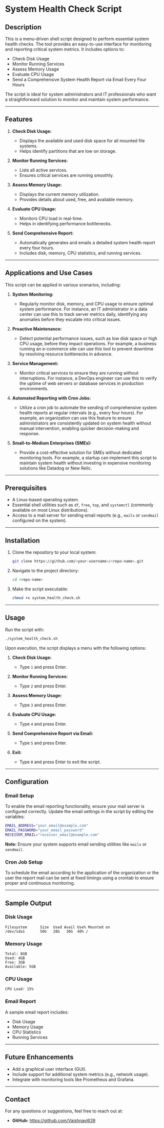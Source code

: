 # System Health Check Script

## Description
This is a menu-driven shell script designed to perform essential system health checks. The tool provides an easy-to-use interface for monitoring and reporting critical system metrics. It includes options to:

- Check Disk Usage
- Monitor Running Services
- Assess Memory Usage
- Evaluate CPU Usage
- Send a Comprehensive System Health Report via Email Every Four Hours

The script is ideal for system administrators and IT professionals who want a straightforward solution to monitor and maintain system performance.

---

## Features

1. **Check Disk Usage:**
   - Displays the available and used disk space for all mounted file systems.
   - Helps identify partitions that are low on storage.

2. **Monitor Running Services:**
   - Lists all active services.
   - Ensures critical services are running smoothly.

3. **Assess Memory Usage:**
   - Displays the current memory utilization.
   - Provides details about used, free, and available memory.

4. **Evaluate CPU Usage:**
   - Monitors CPU load in real-time.
   - Helps in identifying performance bottlenecks.

5. **Send Comprehensive Report:**
   - Automatically generates and emails a detailed system health report every four hours.
   - Includes disk, memory, CPU statistics, and running services.

---

## Applications and Use Cases

This script can be applied in various scenarios, including:

1. **System Monitoring:**
   - Regularly monitor disk, memory, and CPU usage to ensure optimal system performance. For instance, an IT administrator in a data center can use this to track server metrics daily, identifying any anomalies before they escalate into critical issues.

2. **Proactive Maintenance:**
   - Detect potential performance issues, such as low disk space or high CPU usage, before they impact operations. For example, a business running an e-commerce site can use this tool to prevent downtime by resolving resource bottlenecks in advance.

3. **Service Management:**
   - Monitor critical services to ensure they are running without interruptions. For instance, a DevOps engineer can use this to verify the uptime of web servers or database services in production environments.

4. **Automated Reporting with Cron Jobs:**
   - Utilize a cron job to automate the sending of comprehensive system health reports at regular intervals (e.g., every four hours). For example, an organization can use this feature to ensure administrators are consistently updated on system health without manual intervention, enabling quicker decision-making and response.

5. **Small-to-Medium Enterprises (SMEs):**
   - Provide a cost-effective solution for SMEs without dedicated monitoring tools. For example, a startup can implement this script to maintain system health without investing in expensive monitoring solutions like Datadog or New Relic.

---

## Prerequisites

- A Linux-based operating system.
- Essential shell utilities such as `df`, `free`, `top`, and `systemctl` (commonly available on most Linux distributions).
- Access to a mail server for sending email reports (e.g., `mailx` or `sendmail` configured on the system).

---

## Installation

1. Clone the repository to your local system:
   ```bash
   git clone https://github.com/<your-username>/<repo-name>.git
   ```

2. Navigate to the project directory:
   ```bash
   cd <repo-name>
   ```

3. Make the script executable:
   ```bash
   chmod +x system_health_check.sh
   ```

---

## Usage

Run the script with:
```bash
./system_health_check.sh
```

Upon execution, the script displays a menu with the following options:

1. **Check Disk Usage:**
   - Type `1` and press Enter.

2. **Monitor Running Services:**
   - Type `2` and press Enter.

3. **Assess Memory Usage:**
   - Type `3` and press Enter.

4. **Evaluate CPU Usage:**
   - Type `4` and press Enter.

5. **Send Comprehensive Report via Email:**
   - Type `5` and press Enter.

6. **Exit:**
   - Type `0` and press Enter to exit the script.

---

## Configuration

### Email Setup
To enable the email reporting functionality, ensure your mail server is configured correctly. Update the email settings in the script by editing the variables:

```bash
EMAIL_ADDRESS="your_email@example.com"
EMAIL_PASSWORD="your_email_password"
RECEIVER_EMAIL="receiver_email@example.com"
```

**Note:** Ensure your system supports email sending utilities like `mailx` or `sendmail`.

### Cron Job Setup
To schedule the email according to the application of the organization or the user the report mail can be sent at fixed timings using a crontab to ensure proper and continuous monitoring.

---

## Sample Output

### Disk Usage
```
Filesystem      Size  Used Avail Use% Mounted on
/dev/sda1       50G   20G   30G  40% /
```

### Memory Usage
```
Total: 8GB
Used: 4GB
Free: 3GB
Available: 5GB
```

### CPU Usage
```
CPU Load: 15%
```

### Email Report
A sample email report includes:
- Disk Usage
- Memory Usage
- CPU Statistics
- Running Services

---

## Future Enhancements

- Add a graphical user interface (GUI).
- Include support for additional system metrics (e.g., network usage).
- Integrate with monitoring tools like Prometheus and Grafana.
---

## Contact

For any questions or suggestions, feel free to reach out at:
- **GitHub:** https://github.com/Vaishnavi639
